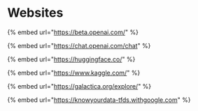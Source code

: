 # Websites

{% embed url="https://beta.openai.com/" %}

{% embed url="https://chat.openai.com/chat" %}

{% embed url="https://huggingface.co/" %}

{% embed url="https://www.kaggle.com/" %}

{% embed url="https://galactica.org/explore/" %}

{% embed url="https://knowyourdata-tfds.withgoogle.com" %}
